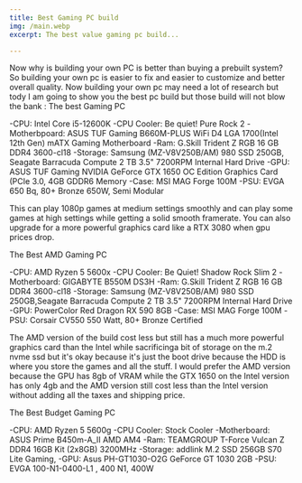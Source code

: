 ```yaml
---
title: Best Gaming PC build
img: /main.webp
excerpt: The best value gaming pc build...

--- 
```

 
  Now why is building your own PC is better than buying a prebuilt system? So building your own pc is 
easier to fix and easier to customize and better overall quality. Now building your own pc may need
a lot of research but tody I am going to show you the best pc build but those build will not blow the bank :
 The best Gaming PC
 
 -CPU: Intel Core i5-12600K
 -CPU Cooler: Be quiet! Pure Rock 2
 -Motherbpoard: ASUS TUF Gaming B660M-PLUS WiFi D4 LGA 1700(Intel 12th Gen) mATX Gaming Motherboard
 -Ram: G.Skill Trident Z RGB 16 GB DDR4 3600-cl18
 -Storage: Samsung (MZ-V8V250B/AM) 980 SSD 250GB, Seagate Barracuda Compute 2 TB 3.5" 7200RPM Internal Hard Drive
 -GPU: ASUS TUF Gaming NVIDIA GeForce GTX 1650 OC Edition Graphics Card (PCIe 3.0, 4GB GDDR6 Memory
 -Case: MSI MAG Forge 100M
 -PSU: EVGA 650 Bq, 80+ Bronze 650W, Semi Modular
  
This can play 1080p games at medium settings smoothly and can play some games at high settings while getting a 
solid smooth framerate. You can also upgrade for a more powerful graphics card like a RTX 3080 when gpu prices
drop.

 The Best AMD Gaming PC

 -CPU: AMD Ryzen 5 5600x
 -CPU Cooler: Be Quiet! Shadow Rock Slim 2
 -Motherboard: GIGABYTE B550M DS3H
 -Ram: G.Skill Trident Z RGB 16 GB DDR4 3600-cl18
 -Storage: Samsung (MZ-V8V250B/AM) 980 SSD 250GB,Seagate Barracuda Compute 2 TB 3.5" 7200RPM Internal Hard Drive
 -GPU: PowerColor Red Dragon RX 590 8GB
 -Case: MSI MAG Forge 100M
 -PSU: Corsair CV550 550 Watt, 80+ Bronze Certified
 
The AMD version of the build cost less but still has a much more powerful graphics card than the Intel
while sacrificinga bit of storage on the m.2 nvme ssd but it's okay because it's just the boot drive because
the HDD is where you store the games and all the stuff. I would prefer the AMD version because the GPU has 8gb
of VRAM while the GTX 1650 on the Intel version has only 4gb and the AMD version still cost less
than the Intel version without adding all the taxes and shipping price.
 
  The Best Budget Gaming PC
 
  -CPU: AMD Ryzen 5 5600g
  -CPU Cooler: Stock Cooler
  -Motherboard: ASUS Prime B450m-A_II AMD AM4
  -Ram: TEAMGROUP T-Force Vulcan Z DDR4 16GB Kit (2x8GB) 3200MHz
  -Storage: addlink M.2 SSD 256GB S70 Lite Gaming,
  -GPU: Asus PH-GT1030-O2G GeForce GT 1030 2GB 
  -PSU: EVGA 100-N1-0400-L1 , 400 N1, 400W
